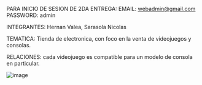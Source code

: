 PARA INICIO DE SESION DE 2DA ENTREGA:
  EMAIL: webadmin@gmail.com
  PASSWORD: admin

INTEGRANTES:
  Hernan Valea, Sarasola Nicolas

TEMATICA:
  Tienda de electronica, con foco en la venta de videojuegos y consolas.

RELACIONES:
  cada videojuego es compatible para un modelo de consola en particular.

![image](https://github.com/user-attachments/assets/16d1fcf9-e393-4b6a-b0fd-efa33703949b)


